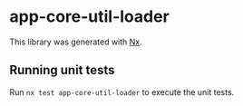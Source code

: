 # app-core-util-loader

This library was generated with [Nx](https://nx.dev).

## Running unit tests

Run `nx test app-core-util-loader` to execute the unit tests.
